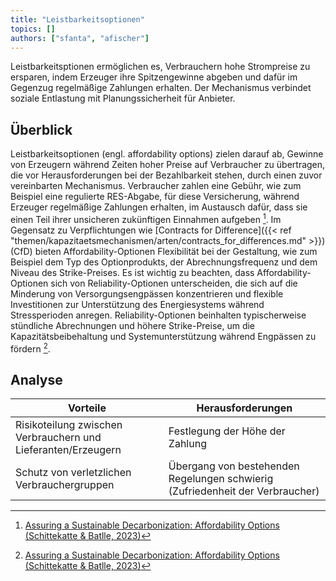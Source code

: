 ```yaml
---
title: "Leistbarkeitsoptionen"
topics: []
authors: ["sfanta", "afischer"]
---
```


Leistbarkeitsptionen ermöglichen es, Verbrauchern hohe Strompreise zu ersparen, indem Erzeuger ihre Spitzengewinne abgeben und dafür im Gegenzug regelmäßige Zahlungen erhalten. Der Mechanismus verbindet soziale Entlastung mit Planungssicherheit für Anbieter.

## Überblick

Leistbarkeitsoptionen (engl. affordability options) zielen darauf ab, Gewinne von Erzeugern während Zeiten hoher Preise auf Verbraucher zu übertragen, die vor Herausforderungen bei der Bezahlbarkeit stehen, durch einen zuvor vereinbarten Mechanismus. Verbraucher zahlen eine Gebühr, wie zum Beispiel eine regulierte RES-Abgabe, für diese Versicherung, während Erzeuger regelmäßige Zahlungen erhalten, im Austausch dafür, dass sie einen Teil ihrer unsicheren zukünftigen Einnahmen aufgeben [^1]. Im Gegensatz zu Verpflichtungen wie [Contracts for Difference]({{< ref "themen/kapazitaetsmechanismen/arten/contracts_for_differences.md" >}}) (CfD) bieten Affordability-Optionen Flexibilität bei der Gestaltung, wie zum Beispiel dem Typ des Optionprodukts, der Abrechnungsfrequenz und dem Niveau des Strike-Preises. Es ist wichtig zu beachten, dass Affordability-Optionen sich von Reliability-Optionen unterscheiden, die sich auf die Minderung von Versorgungsengpässen konzentrieren und flexible Investitionen zur Unterstützung des Energiesystems während Stressperioden anregen. Reliability-Optionen beinhalten typischerweise stündliche Abrechnungen und höhere Strike-Preise, um die Kapazitätsbeibehaltung und Systemunterstützung während Engpässen zu fördern [^1].

## Analyse

| **Vorteile**                                                | **Herausforderungen**                                                               |
|-------------------------------------------------------------|--------------------------------------------------------------------------------------|
| Risikoteilung zwischen Verbrauchern und Lieferanten/Erzeugern | Festlegung der Höhe der Zahlung                                                     |
| Schutz von verletzlichen Verbrauchergruppen                 | Übergang von bestehenden Regelungen schwierig (Zufriedenheit der Verbraucher)       |

<!-- Fußnoten -->

[^1]: [Assuring a Sustainable Decarbonization: Affordability Options  
(Schittekatte & Batlle, 2023)](https://doi.org/10.1109/MPE.2023.3269540)
